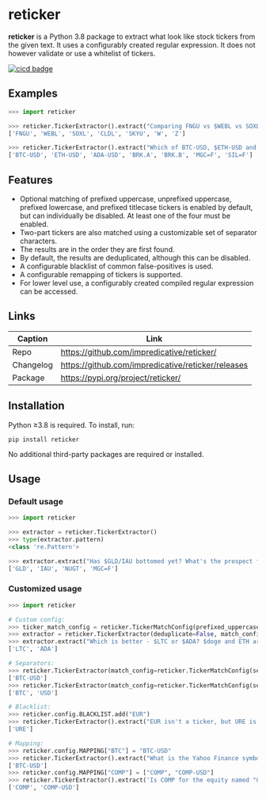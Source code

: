 # reticker
**reticker** is a Python 3.8 package to extract what look like stock tickers from the given text.
It uses a configurably created regular expression. It does not however validate or use a whitelist of tickers.

[![cicd badge](https://github.com/impredicative/reticker/workflows/cicd/badge.svg?branch=master)](https://github.com/impredicative/reticker/actions?query=workflow%3Acicd+branch%3Amaster)

## Examples
```python
>>> import reticker

>>> reticker.TickerExtractor().extract("Comparing FNGU vs $WEBL vs SOXL- who wins? And what about $cldl vs $Skyu? IMHO, SOXL is king!\nBTW, will the $w+$Z pair still grow?")
['FNGU', 'WEBL', 'SOXL', 'CLDL', 'SKYU', 'W', 'Z']

>>> reticker.TickerExtractor().extract("Which of BTC-USD, $ETH-USD and $ada-usd is best?\nWhat about $Brk.a and $Brk.B? Compare futures MGC=F and SIL=F.")
['BTC-USD', 'ETH-USD', 'ADA-USD', 'BRK.A', 'BRK.B', 'MGC=F', 'SIL=F']
```

## Features
* Optional matching of prefixed uppercase, unprefixed uppercase, prefixed lowercase, and prefixed titlecase tickers is enabled by default, but can individually be disabled.
  At least one of the four must be enabled.
* Two-part tickers are also matched using a customizable set of separator characters.  
* The results are in the order they are first found.
* By default, the results are deduplicated, although this can be disabled.
* A configurable blacklist of common false-positives is used.
* A configurable remapping of tickers is supported.
* For lower level use, a configurably created compiled regular expression can be accessed.

## Links
| Caption   | Link                                               |
|-----------|----------------------------------------------------|
| Repo      | https://github.com/impredicative/reticker/         |
| Changelog | https://github.com/impredicative/reticker/releases |
| Package   | https://pypi.org/project/reticker/                 |

## Installation
Python ≥3.8 is required. To install, run:

    pip install reticker

No additional third-party packages are required or installed.

## Usage

### Default usage
```python
>>> import reticker

>>> extractor = reticker.TickerExtractor()
>>> type(extractor.pattern)
<class 're.Pattern'>

>>> extractor.extract("Has $GLD/IAU bottomed yet? What's the prospect for gold miners like $nugt? Maybe check gold futures MGC=F!")
['GLD', 'IAU', 'NUGT', 'MGC=F']
```

### Customized usage
```python
>>> import reticker

# Custom config:
>>> ticker_match_config = reticker.TickerMatchConfig(prefixed_uppercase=True, unprefixed_uppercase=False, prefixed_lowercase=False, prefixed_titlecase=False)
>>> extractor = reticker.TickerExtractor(deduplicate=False, match_config=ticker_match_config)
>>> extractor.extract("Which is better - $LTC or $ADA? $doge and ETH are already so high.")
['LTC', 'ADA']

# Separators:
>>> reticker.TickerExtractor(match_config=reticker.TickerMatchConfig(separators="-=")).extract("BTC-USD")
['BTC-USD']
>>> reticker.TickerExtractor(match_config=reticker.TickerMatchConfig(separators="")).extract("BTC-USD")
['BTC', 'USD']

# Blacklist:
>>> reticker.config.BLACKLIST.add("EUR")
>>> reticker.TickerExtractor().extract("EUR isn't a ticker, but URE is one.")
['URE']

# Mapping:
>>> reticker.config.MAPPING["BTC"] = "BTC-USD"
>>> reticker.TickerExtractor().extract("What is the Yahoo Finance symbol for BTC?")
['BTC-USD']
>>> reticker.config.MAPPING["COMP"] = ["COMP", "COMP-USD"]
>>> reticker.TickerExtractor().extract('Is COMP for the equity named "Compass" or for the crypto named "Compound"? I want both!')
['COMP', 'COMP-USD']
```
